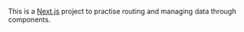 This is a [Next.js](https://nextjs.org/) project to practise routing and managing data through components.
